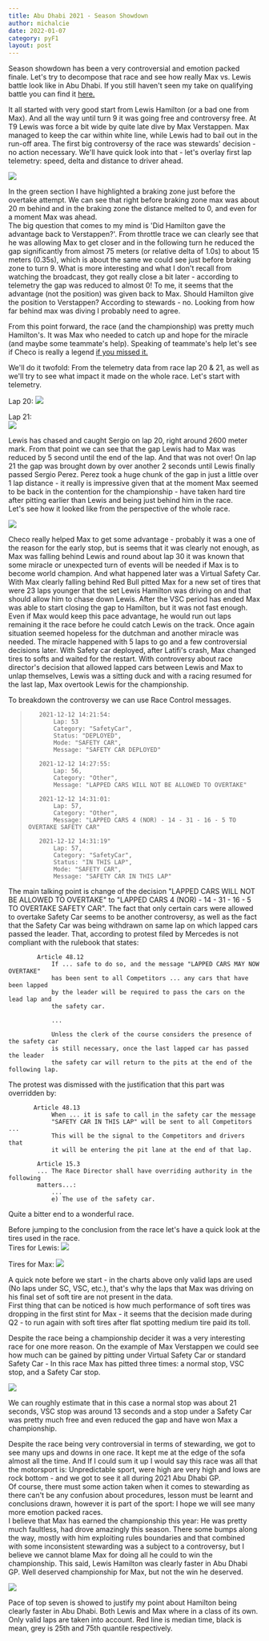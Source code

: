 ```yaml
---
title: Abu Dhabi 2021 - Season Showdown
author: michalcie
date: 2022-01-07
category: pyF1
layout: post
---
```

Season showdown has been a very controversial and emotion packed finale. Let's try to decompose that race and see how really Max vs. Lewis battle look like in Abu Dhabi. If you still haven't seen my take on qualifying battle you can find it [here.](https://michalcie.github.io/pyF1/pyf1/2022-01-06-AbuDhabi-TowOrNotToTow.html) 

It all started with very good start from Lewis Hamilton (or a bad one from Max). And all the way until turn 9 it was going free and controversy free. At T9 Lewis was force a bit wide by quite late dive by Max Verstappen. Max managed to keep the car within white line, while Lewis had to bail out in the run-off area. The first big controversy of the race was stewards' decision - no action necessary. We'll have quick look into that - let's overlay first lap telemetry: speed, delta and distance to driver ahead.  

![](../Analysis/AbuDhabi2021/2021_AbuDhabi_Race_L1.png)

In the green section I have highlighted a braking zone just before the overtake attempt. We can see that right before braking zone max was about 20 m behind and in the braking zone the distance melted to 0, and even for a moment Max was ahead.  
The big question that comes to my mind is 'Did Hamilton gave the advantage back to Verstappen?'. From throttle trace we can clearly see that he was allowing Max to get closer and in the following turn he reduced the gap significantly from almost 75 meters (or relative delta of 1.0s) to about 15 meters (0.35s), which is about the same we could see just before braking zone to turn 9. What is more interesting and what I don't recall from watching the broadcast, they got really close a bit later - according to telemetry the gap was reduced to almost 0! To me, it seems that the advantage (not the position) was given back to Max. Should Hamilton give the position to Verstappen? According to stewards - no. Looking from how far behind max was diving I probably need to agree.  
  
From this point forward, the race (and the championship) was pretty much Hamilton's. It was Max who needed to catch up and hope for the miracle (and maybe some teammate's help). Speaking of teammate's help let's see if Checo is really a legend [if you missed it.](http://livetiming.formula1.com/static/2021/2021-12-12_Abu_Dhabi_Grand_Prix/2021-12-12_Race/TeamRadio/MAXVER01_33_20211212_133443.mp3) 

We'll do it twofold: From the telemetry data from race lap 20 & 21, as well as we'll try to see what impact it made on the whole race. Let's start with telemetry.  

Lap 20:
![](../Analysis/AbuDhabi2021/2021_AbuDhabi_Race_Analysis_ChecoIsLegand_P1.png)

Lap 21:  
![](../Analysis/AbuDhabi2021/2021_AbuDhabi_Race_Analysis_ChecoIsLegand_P2.png)

Lewis has chased and caught Sergio on lap 20, right around 2600 meter mark. From that point we can see that the gap Lewis had to Max was reduced by 5 second until the end of the lap. And that was not over! On lap 21 the gap was brought down by over another 2 seconds until Lewis finally passed Sergio Perez. Perez took a huge chunk of the gap in just a little over 1 lap distance - it really is impressive given that at the moment Max seemed to be back in the contention for the championship - have taken hard tire after pitting earlier than Lewis and being just behind him in the race.  
Let's see how it looked like from the perspective of the whole race.

![](../Analysis/AbuDhabi2021/2021_AbuDhabi_Race_TimeGap_HAM-VER.png)

Checo really helped Max to get some advantage - probably it was a one of the reason for the early stop, but is seems that it was clearly not enough, as Max was falling behind Lewis and round about lap 30 it was known that some miracle or unexpected turn of events will be needed if Max is to become world champion. And what happened later was a Virtual Safety Car. With Max clearly falling behind Red Bull pitted Max for a new set of tires that were 23 laps younger that the set Lewis Hamilton was driving on and that should allow him to chase down Lewis. After the VSC period has ended Max was able to start closing the gap to Hamilton, but it was not fast enough. Even if Max would keep this pace advantage, he would run out laps remaining it the race before he could catch Lewis on the track. Once again situation seemed hopeless for the dutchman and another miracle was needed. The miracle happened with 5 laps to go and a few controversial decisions later. With Safety car deployed, after Latifi's crash, Max changed tires to softs and waited for the restart. With controversy about race director's decision that allowed lapped cars between Lewis and Max to unlap themselves, Lewis was a sitting duck and with a racing resumed for the last lap, Max overtook Lewis for the championship.

To breakdown the controversy we can use Race Control messages.


>        2021-12-12 14:21:54:
>            Lap: 53
>            Category: "SafetyCar",
>            Status: "DEPLOYED",
>            Mode: "SAFETY CAR",
>            Message: "SAFETY CAR DEPLOYED"
>            
>        2021-12-12 14:27:55:
>            Lap: 56,
>            Category: "Other",
>            Message: "LAPPED CARS WILL NOT BE ALLOWED TO OVERTAKE"
>            
>        2021-12-12 14:31:01: 
>            Lap: 57,
>            Category: "Other",
>            Message: "LAPPED CARS 4 (NOR) - 14 - 31 - 16 - 5 TO OVERTAKE SAFETY CAR"
>            
>        2021-12-12 14:31:19"
>            Lap: 57,
>            Category: "SafetyCar",
>            Status: "IN THIS LAP",
>            Mode: "SAFETY CAR",
>            Message: "SAFETY CAR IN THIS LAP"


The main talking point is change of the decision "LAPPED CARS WILL NOT BE ALLOWED TO OVERTAKE" to
"LAPPED CARS 4 (NOR) - 14 - 31 - 16 - 5 TO OVERTAKE SAFETY CAR". The fact that only certain cars were allowed to overtake Safety Car seems to be another controversy, as well as the fact that the Safety Car was being withdrawn on same lap on which lapped cars passed the leader. That, according to protest filed by Mercedes is not compliant with the rulebook that states:
```
        Article 48.12
            If ... safe to do so, and the message "LAPPED CARS MAY NOW OVERTAKE"
            has been sent to all Competitors ... any cars that have been lapped
            by the leader will be required to pass the cars on the lead lap and
            the safety car.  
            
            ...
            
            Unless the clerk of the course considers the presence of the safety car
            is still necessary, once the last lapped car has passed the leader
            the safety car will return to the pits at the end of the following lap.
```

The protest was dismissed with the justification that this part was overridden by:
```
       Article 48.13
            When ... it is safe to call in the safety car the message 
            "SAFETY CAR IN THIS LAP" will be sent to all Competitors ... 
            This will be the signal to the Competitors and drivers that 
            it will be entering the pit lane at the end of that lap.
            
        Article 15.3
        ... The Race Director shall have overriding authority in the following
        matters...:
            ...
            e) The use of the safety car.
```
  
Quite a bitter end to a wonderful race.  

Before jumping to the conclusion from the race let's have a quick look at the tires used in the race.  
Tires for Lewis:
![](../Analysis/AbuDhabi2021/2021_AbuDhabi_Race_HamTires.png)  

Tires for Max:
![](../Analysis/AbuDhabi2021/2021_AbuDhabi_Race_MaxTires.png)

A quick note before we start - in the charts above only valid laps are used (No laps under SC, VSC, etc.), that's why the laps that Max was driving on his final set of soft tire are not present in the data.  
First thing that can be noticed is how much performance of soft tires was dropping in the first stint for Max - it seems that the decision made during Q2  - to run again with soft tires after flat spotting medium tire paid its toll. 

Despite the race being a championship decider it was a very interesting race for one more reason.
On the example of Max Verstappen we could see how much can be gained by pitting under Virtual Safety Car or standard Safety Car - In this race Max has pitted three times: a normal stop, VSC stop, and a Safety Car stop.

![](../Analysis/AbuDhabi2021/2021_AbuDhabi_Race_TimeGap_HAM-VER_annotated.png)

We can roughly estimate that in this case a normal stop was about 21 seconds, VSC stop was around 13 seconds and a stop under a Safety Car was pretty much free and even reduced the gap and have won Max a championship. 

Despite the race being very controversial in terms of stewarding, we got to see many ups and downs in one race. It kept me at the edge of the sofa almost all the time. And If I could sum it up I would say this race was all that the motorsport is: Unpredictable sport, were high are very high and lows are rock bottom - and we got to see it all during 2021 Abu Dhabi GP.  
Of course, there must some action taken when it comes to stewarding as there can't be any confusion about procedures, lesson must be learnt and conclusions drawn, however it is part of the sport: I hope we will see many more emotion packed races.  
I believe that Max has earned the championship this year: He was pretty much faultless, had drove amazingly this season. There some bumps along the way, mostly with him exploiting rules boundaries and that combined with some inconsistent stewarding was a subject to a controversy, but I believe we cannot blame Max for doing all he could to win the championship. This said, Lewis Hamilton was clearly faster in Abu Dhabi GP. Well deserved championship for Max, but not the win he deserved.  

![](../Analysis/AbuDhabi2021/2021_AbuDhabi_Race_Pace_Top7.png)

Pace of top seven is showed to justify my point about Hamilton being clearly faster in Abu Dhabi. Both Lewis and Max where in a class of its own. Only valid laps are taken into account. Red line is median time, black is mean, grey is 25th and 75th quantile respectively.